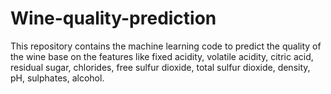 # Wine-quality-prediction
This repository contains the machine learning code to predict the quality of the wine base on the features like fixed acidity, volatile acidity, citric acid, residual sugar, chlorides, free sulfur dioxide, total sulfur dioxide, density, pH, sulphates, alcohol. 
